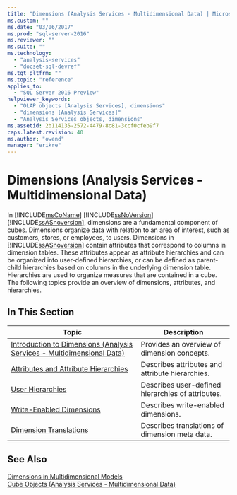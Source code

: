 ```yaml
---
title: "Dimensions (Analysis Services - Multidimensional Data) | Microsoft Docs"
ms.custom: ""
ms.date: "03/06/2017"
ms.prod: "sql-server-2016"
ms.reviewer: ""
ms.suite: ""
ms.technology: 
  - "analysis-services"
  - "docset-sql-devref"
ms.tgt_pltfrm: ""
ms.topic: "reference"
applies_to: 
  - "SQL Server 2016 Preview"
helpviewer_keywords: 
  - "OLAP objects [Analysis Services], dimensions"
  - "dimensions [Analysis Services]"
  - "Analysis Services objects, dimensions"
ms.assetid: 2b114135-2572-4479-8c81-3ccf0cfeb9f7
caps.latest.revision: 40
ms.author: "owend"
manager: "erikre"
---
```

# Dimensions (Analysis Services - Multidimensional Data)
  In [!INCLUDE[msCoName](../../a9notintoc/includes/msconame-md.md)] [!INCLUDE[ssNoVersion](../../a9notintoc/includes/ssnoversion-md.md)] [!INCLUDE[ssASnoversion](../../a9notintoc/includes/ssasnoversion-md.md)], dimensions are a fundamental component of cubes. Dimensions organize data with relation to an area of interest, such as customers, stores, or employees, to users. Dimensions in [!INCLUDE[ssASnoversion](../../a9notintoc/includes/ssasnoversion-md.md)] contain attributes that correspond to columns in dimension tables. These attributes appear as attribute hierarchies and can be organized into user-defined hierarchies, or can be defined as parent-child hierarchies based on columns in the underlying dimension table. Hierarchies are used to organize measures that are contained in a cube. The following topics provide an overview of dimensions, attributes, and hierarchies.  
  
## In This Section  
  
|Topic|Description|  
|-----------|-----------------|  
|[Introduction to Dimensions &#40;Analysis Services - Multidimensional Data&#41;](../../analysis-services/multidimensional-models-olap-logical-dimension-objects/dimensions-introduction.md)|Provides an overview of dimension concepts.|  
|[Attributes and Attribute Hierarchies](../../analysis-services/multidimensional-models-olap-logical-dimension-objects/attributes-and-attribute-hierarchies.md)|Describes attributes and attribute hierarchies.|  
|[User Hierarchies](../../analysis-services/multidimensional-models-olap-logical-dimension-objects/user-hierarchies.md)|Describes user-defined hierarchies of attributes.|  
|[Write-Enabled Dimensions](../../analysis-services/multidimensional-models-olap-logical-dimension-objects/write-enabled-dimensions.md)|Describes write-enabled dimensions.|  
|[Dimension Translations](../../analysis-services/multidimensional-models-olap-logical-dimension-objects/dimension-translations.md)|Describes translations of dimension meta data.|  
  
## See Also  
 [Dimensions in Multidimensional Models](../../analysis-services/multidimensional-models/dimensions-in-multidimensional-models.md)   
 [Cube Objects &#40;Analysis Services - Multidimensional Data&#41;](../../analysis-services/multidimensional-models-olap-logical-cube-objects/cube-objects-analysis-services-multidimensional-data.md)  
  
  
